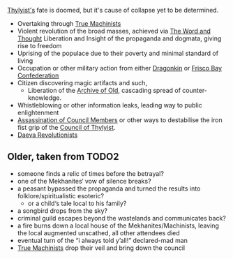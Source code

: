 ---
---

[Thylyist's](..\Realms\Utuw%20System\Schi\Servilia\Regions\Areas\Empire%20of%20Thylyist\Empire%20of%20Thylyist.md) fate is doomed, but it's cause of collapse yet to be determined. 

* Overtaking through [True Machinists](..\Groupings\Cults%20and%20Religions\True%20Machinists.md)
* Violent revolution of the broad masses, achieved via [The Word and Thought](..\History\Major%20Quests\The%20Word%20and%20Thought.md)
  Liberation and Insight of the propaganda and dogmata, giving rise to freedom
* Uprising of the populace due to their poverty and minimal standard of living
* Occupation or other military action from either [Dragonkin](..\Groupings\Factions\Dragonkin.md) or [Frisco Bay Confederation](..\Groupings\Frisco\Frisco%20Bay%20Confederation.md)
* Citizen discovering magic artifacts and such,
  * Liberation of the [Archive of Old](..\Realms\Utuw%20System\Schi\Servilia\Regions\Areas\Empire%20of%20Thylyist\Archive%20of%20Old.md), cascading spread of counter-knowledge. 
* Whistleblowing or other information leaks, leading way to public enlightenment
* [Assassination of Council Members](..\History\Timeline%20Pivots\Assassination%20of%20Council%20Members.md) or other ways to destabilise the iron fist grip of the [Council of Thylyist](..\Groupings\Factions\Thylyian\Council%20of%20Thylyist.md). 
* [Daeva Revolutionists](..\Groupings\Factions\Daeva%20Revolutionists.md)

## Older, taken from TODO2

* someone finds a relic of times before the betrayal?
* one of the Mekhanites‘ vow of silence breaks?
* a peasant bypassed the propaganda and turned the results into folklore/spiritualistic esoteric?
  * or a child‘s tale local to his family?
* a songbird drops from the sky?
* criminal guild escapes beyond the wastelands and communicates back?
* a fire burns down a local house of the Mekhanites/Machinists, leaving the local augmented unscathed, all other attendees died 
* eventual turn of the “i always told y’all!” declared-mad man
* [True Machinists](..\Groupings\Cults%20and%20Religions\True%20Machinists.md) drop their veil and bring down the council 
